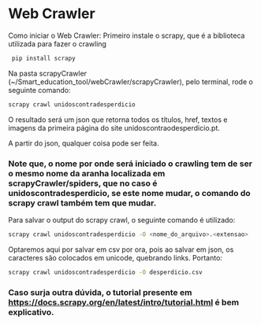 # Web Crawler

Como iniciar o Web Crawler:
Primeiro instale o scrapy, que é a biblioteca utilizada para fazer o crawling

```bash
 pip install scrapy
```

Na pasta scrapyCrawler (~/Smart_education_tool/webCrawler/scrapyCrawler), pelo terminal, rode o seguinte comando:

```bash
scrapy crawl unidoscontradesperdicio
```

O resultado será um json que retorna todos os títulos, href, textos e imagens da primeira página do site unidoscontraodesperdicio.pt.

A partir do json, qualquer coisa pode ser feita.

### Note que, o nome por onde será iniciado o crawling tem de ser o mesmo nome da aranha localizada em scrapyCrawler/spiders, que no caso é unidoscontradesperdicio, se este nome mudar, o comando do scrapy crawl também tem que mudar.

Para salvar o output do scrapy crawl, o seguinte comando é utilizado:

```bash
scrapy crawl unidoscontradesperdicio -O <nome_do_arquivo>.<extensao>
```

Optaremos aqui por salvar em csv por ora, pois ao salvar em json, os caracteres são colocados em unicode, quebrando links. Portanto:

```bash
scrapy crawl unidoscontradesperdicio -O desperdicio.csv
```

### Caso surja outra dúvida, o tutorial presente em https://docs.scrapy.org/en/latest/intro/tutorial.html é bem explicativo.
